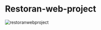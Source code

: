 # Restoran-web-project
![restoranwebproject](https://github.com/SemihParlak/Restoran-web-project/assets/124163896/ace34600-63b5-4fd2-801e-23315896913f)
